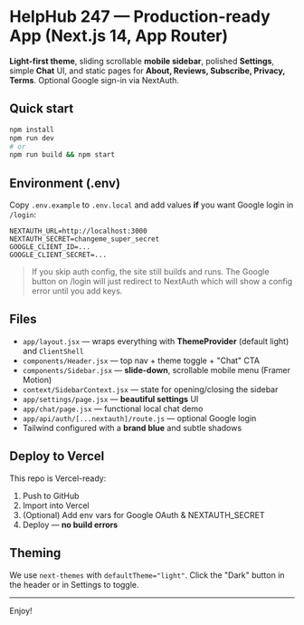 # HelpHub 247 — Production-ready App (Next.js 14, App Router)

**Light-first theme**, sliding scrollable **mobile sidebar**, polished **Settings**, simple **Chat** UI,
and static pages for **About, Reviews, Subscribe, Privacy, Terms**. Optional Google sign-in via NextAuth.

## Quick start

```bash
npm install
npm run dev
# or
npm run build && npm start
```

## Environment (.env)

Copy `.env.example` to `.env.local` and add values **if** you want Google login in `/login`:

```
NEXTAUTH_URL=http://localhost:3000
NEXTAUTH_SECRET=changeme_super_secret
GOOGLE_CLIENT_ID=...
GOOGLE_CLIENT_SECRET=...
```

> If you skip auth config, the site still builds and runs. The Google button on /login will just redirect to NextAuth which will show a config error until you add keys.

## Files

- `app/layout.jsx` — wraps everything with **ThemeProvider** (default light) and `ClientShell`
- `components/Header.jsx` — top nav + theme toggle + "Chat" CTA
- `components/Sidebar.jsx` — **slide-down**, scrollable mobile menu (Framer Motion)
- `context/SidebarContext.jsx` — state for opening/closing the sidebar
- `app/settings/page.jsx` — **beautiful settings** UI
- `app/chat/page.jsx` — functional local chat demo
- `app/api/auth/[...nextauth]/route.js` — optional Google login
- Tailwind configured with a **brand blue** and subtle shadows

## Deploy to Vercel

This repo is Vercel-ready:
1. Push to GitHub
2. Import into Vercel
3. (Optional) Add env vars for Google OAuth & NEXTAUTH_SECRET
4. Deploy — **no build errors**

## Theming

We use `next-themes` with `defaultTheme="light"`.
Click the "Dark" button in the header or in Settings to toggle.

---

Enjoy!